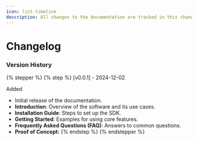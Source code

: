 ```yaml
---
icon: list-timeline
description: All changes to the documentation are tracked in this changelog.
---
```


# Changelog

### Version History&#x20;

{% stepper %}
{% step %}
\[v0.0.1] - 2024-12-02

Added

* Initial release of the documentation.
* **Introduction**: Overview of the software and its use cases.
* **Installation Guide**: Steps to set up the SDK.
* **Getting Started**: Examples for using core features.
* **Frequently Asked Questions (FAQ)**: Answers to common questions.
* **Proof of Concept:** &#x20;
{% endstep %}
{% endstepper %}
